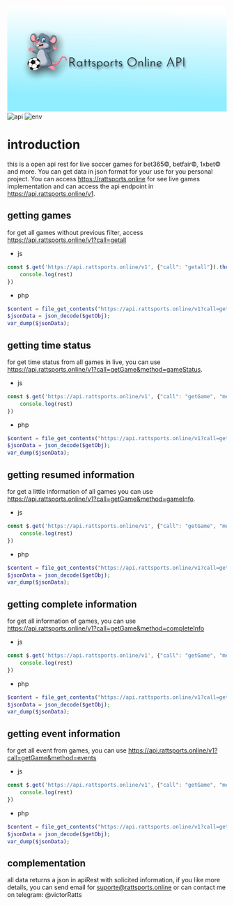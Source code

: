 ![logo](https://github.com/victorratts13/rattsports/blob/main/asset/img/ratts.jpg?raw=true)
![api](https://img.shields.io/badge/API-v1-green) ![env](https://img.shields.io/badge/env-json-yellowgreen)

# introduction

this is a open api rest for live soccer games for bet365&copy;, betfair&copy;, 1xbet&copy; and more. You can get data in json format for your use for you personal project. 
You can access https://rattsports.online for see live games implementation and can access the api endpoint in https://api.rattsports.online/v1.

## getting games

for get all games without previous filter, access https://api.rattsports.online/v1?call=getall

- js
```js
const $.get('https://api.rattsports.online/v1', {"call": "getall"}).then((rest) => {
    console.log(rest)
})
```

- php
```php
$content = file_get_contents("https://api.rattsports.online/v1?call=getall");
$jsonData = json_decode($getObj);
var_dump($jsonData);
```

## getting time status

for get time status from all games in live, you can use https://api.rattsports.online/v1?call=getGame&method=gameStatus. 

- js
```js
const $.get('https://api.rattsports.online/v1', {"call": "getGame", "method": "gameStatus"}).then((rest) => {
    console.log(rest)
})
```

- php
```php
$content = file_get_contents("https://api.rattsports.online/v1?call=getGame&method=gameStatus");
$jsonData = json_decode($getObj);
var_dump($jsonData);
```

## getting resumed information 
for get a little information of all games you can use https://api.rattsports.online/v1?call=getGame&method=gameInfo.

- js
```js
const $.get('https://api.rattsports.online/v1', {"call": "getGame", "method": "gameInfo"}).then((rest) => {
    console.log(rest)
})
```

- php
```php
$content = file_get_contents("https://api.rattsports.online/v1?call=getGame&method=gameInfo");
$jsonData = json_decode($getObj);
var_dump($jsonData);
```

## getting complete information

for get all information of games, you can use https://api.rattsports.online/v1?call=getGame&method=completeInfo

- js
```js
const $.get('https://api.rattsports.online/v1', {"call": "getGame", "method": "completeInfo"}).then((rest) => {
    console.log(rest)
})
```

- php
```php
$content = file_get_contents("https://api.rattsports.online/v1?call=getGame&method=completeInfo");
$jsonData = json_decode($getObj);
var_dump($jsonData);
```

## getting event information

for get all event from games, you can use https://api.rattsports.online/v1?call=getGame&method=events

- js
```js
const $.get('https://api.rattsports.online/v1', {"call": "getGame", "method": "events"}).then((rest) => {
    console.log(rest)
})
```

- php
```php
$content = file_get_contents("https://api.rattsports.online/v1?call=getGame&method=events");
$jsonData = json_decode($getObj);
var_dump($jsonData);
```

## complementation

all data returns a json in apiRest with solicited information, if you like more details, you can send email for suporte@rattsports.online or can contact me on telegram: @victorRatts


